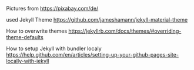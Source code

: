 Pictures from https://pixabay.com/de/

used Jekyll Theme  https://github.com/jameshamann/jekyll-material-theme

How to overwrite themes https://jekyllrb.com/docs/themes/#overriding-theme-defaults

How to setup Jekyll with bundler localy https://help.github.com/en/articles/setting-up-your-github-pages-site-locally-with-jekyll
